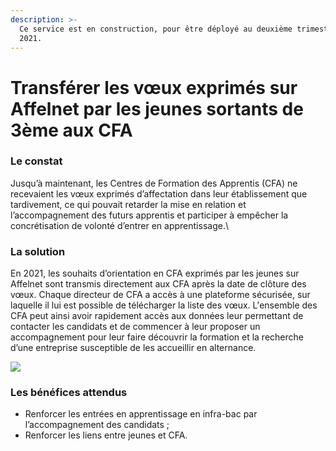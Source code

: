 ```yaml
---
description: >-
  Ce service est en construction, pour être déployé au deuxième trimestre de
  2021.
---
```


# Transférer les vœux exprimés sur Affelnet par les jeunes sortants de 3ème aux CFA

### Le constat

Jusqu’à maintenant, les Centres de Formation des Apprentis (CFA) ne recevaient les vœux exprimés d’affectation dans leur établissement que tardivement, ce qui pouvait retarder la mise en relation et l’accompagnement des futurs apprentis et participer à empêcher la concrétisation de volonté d’entrer en apprentissage.\


### La solution

En 2021, les souhaits d’orientation en CFA exprimés par les jeunes sur Affelnet sont transmis directement aux CFA après la date de clôture des vœux. Chaque directeur de CFA a accès à une plateforme sécurisée, sur laquelle il lui est possible de télécharger la liste des vœux. L'ensemble des CFA peut ainsi avoir rapidement accès aux données leur permettant de contacter les candidats et de commencer à leur proposer un accompagnement pour leur faire découvrir la formation et la recherche d’une entreprise susceptible de les accueillir en alternance.

![](https://lh3.googleusercontent.com/wWhpJMWmZcuAjPIF2O5oulsw8gNQnGz6IvPnxLrAwmVaJOKUYKpJ3rc4J25wvYAupYFrnVrl6b4LDmJKL7SXpS63jtdiZiU8bLt6\_avVmPEpv3y\_hubH3E4Lqyhl\_g)

###

### Les bénéfices attendus

* Renforcer les entrées en apprentissage en infra-bac par l’accompagnement des candidats ;
* Renforcer les liens entre jeunes et CFA.
